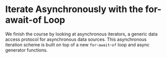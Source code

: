 # Iterate Asynchronously with the for-await-of Loop

We finish the course by looking at asynchronous iterators, a generic data access protocol for asynchronous data sources. This asynchronous iteration scheme is built on top of a new `for`-`await`-`of` loop and async generator functions.
